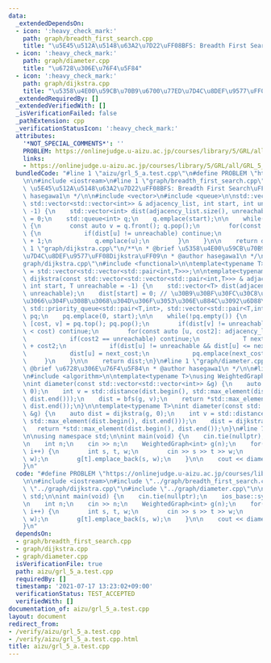 ```yaml
---
data:
  _extendedDependsOn:
  - icon: ':heavy_check_mark:'
    path: graph/breadth_first_search.cpp
    title: "\u5E45\u512A\u5148\u63A2\u7D22\uFF08BFS: Breadth First Search\uFF09"
  - icon: ':heavy_check_mark:'
    path: graph/diameter.cpp
    title: "\u6728\u306E\u76F4\u5F84"
  - icon: ':heavy_check_mark:'
    path: graph/dijkstra.cpp
    title: "\u5358\u4E00\u59CB\u70B9\u6700\u77ED\u7D4C\u8DEF\u9577\uFF08Dijkstra\uFF09"
  _extendedRequiredBy: []
  _extendedVerifiedWith: []
  _isVerificationFailed: false
  _pathExtension: cpp
  _verificationStatusIcon: ':heavy_check_mark:'
  attributes:
    '*NOT_SPECIAL_COMMENTS*': ''
    PROBLEM: https://onlinejudge.u-aizu.ac.jp/courses/library/5/GRL/all/GRL_5_A
    links:
    - https://onlinejudge.u-aizu.ac.jp/courses/library/5/GRL/all/GRL_5_A
  bundledCode: "#line 1 \"aizu/grl_5_a.test.cpp\"\n#define PROBLEM \"https://onlinejudge.u-aizu.ac.jp/courses/library/5/GRL/all/GRL_5_A\"\
    \n\n#include <iostream>\n#line 1 \"graph/breadth_first_search.cpp\"\n/**\n * @brief\
    \ \u5E45\u512A\u5148\u63A2\u7D22\uFF08BFS: Breadth First Search\uFF09\n * @author\
    \ hasegawa1\n */\n\n#include <vector>\n#include <queue>\n\nstd::vector<int> bfs(const\
    \ std::vector<std::vector<int>> & adjacency_list, int start, int unreachable =\
    \ -1) {\n    std::vector<int> dist(adjacency_list.size(), unreachable);\n    dist[start]\
    \ = 0;\n    std::queue<int> q;\n    q.emplace(start);\n\n    while(!q.empty())\
    \ {\n        const auto v = q.front(); q.pop();\n        for(const auto u: adjacency_list[v])\
    \ {\n            if(dist[u] != unreachable) continue;\n            dist[u] = dist[v]\
    \ + 1;\n            q.emplace(u);\n        }\n    }\n\n    return dist;\n}\n#line\
    \ 1 \"graph/dijkstra.cpp\"\n/**\n * @brief \u5358\u4E00\u59CB\u70B9\u6700\u77ED\
    \u7D4C\u8DEF\u9577\uFF08Dijkstra\uFF09\n * @author hasegawa1\n */\n\n#line 8 \"\
    graph/dijkstra.cpp\"\n#include <functional>\n\ntemplate<typename T>\nusing WeightedGraph\
    \ = std::vector<std::vector<std::pair<int,T>>>;\n\ntemplate<typename T>\nstd::vector<T>\
    \ dijkstra(const std::vector<std::vector<std::pair<int,T>>> & adjacency_list,\
    \ int start, T unreachable = -1) {\n    std::vector<T> dist(adjacency_list.size(),\
    \ unreachable);\n    dist[start] = 0; // \u30B9\u30BF\u30FC\u30C8\u306B\u623B\u3063\
    \u3066\u304F\u308B\u3068\u304D\u306F\u3053\u306E\u884C\u3092\u6D88\u3059\n   \
    \ std::priority_queue<std::pair<T,int>, std::vector<std::pair<T,int>>, std::greater<std::pair<T,int>>>\
    \ pq;\n    pq.emplace(0, start);\n\n    while(!pq.empty()) {\n        const auto\
    \ [cost, v] = pq.top(); pq.pop();\n        if(dist[v] != unreachable && dist[v]\
    \ < cost) continue;\n        for(const auto [u, cost2]: adjacency_list[v]) {\n\
    \            if(cost2 == unreachable) continue;\n            T next_cost = cost\
    \ + cost2;\n            if(dist[u] != unreachable && dist[u] <= next_cost) continue;\n\
    \            dist[u] = next_cost;\n            pq.emplace(next_cost, u);\n   \
    \     }\n    }\n\n    return dist;\n}\n#line 1 \"graph/diameter.cpp\"\n/**\n *\
    \ @brief \u6728\u306E\u76F4\u5F84\n * @author hasegawa1\n */\n\n#line 7 \"graph/diameter.cpp\"\
    \n#include <algorithm>\n\ntemplate<typename T>\nusing WeightedGraph = std::vector<std::vector<std::pair<int,T>>>;\n\
    \nint diameter(const std::vector<std::vector<int>> &g) {\n    auto dist = bfs(g,\
    \ 0);\n    int v = std::distance(dist.begin(), std::max_element(dist.begin(),\
    \ dist.end()));\n    dist = bfs(g, v);\n    return *std::max_element(dist.begin(),\
    \ dist.end());\n}\n\ntemplate<typename T>\nint diameter(const std::vector<std::vector<std::pair<int,T>>>\
    \ &g) {\n    auto dist = dijkstra(g, 0);\n    int v = std::distance(dist.begin(),\
    \ std::max_element(dist.begin(), dist.end()));\n    dist = dijkstra(g, v);\n \
    \   return *std::max_element(dist.begin(), dist.end());\n}\n#line 7 \"aizu/grl_5_a.test.cpp\"\
    \n\nusing namespace std;\n\nint main(void) {\n    cin.tie(nullptr);\n    ios_base::sync_with_stdio(false);\n\
    \n    int n;\n    cin >> n;\n    WeightedGraph<int> g(n);\n    for(int i=0; i<n-1;\
    \ i++) {\n        int s, t, w;\n        cin >> s >> t >> w;\n        g[s].emplace_back(t,\
    \ w);\n        g[t].emplace_back(s, w);\n    }\n\n    cout << diameter(g) << endl;\n\
    }\n"
  code: "#define PROBLEM \"https://onlinejudge.u-aizu.ac.jp/courses/library/5/GRL/all/GRL_5_A\"\
    \n\n#include <iostream>\n#include \"../graph/breadth_first_search.cpp\"\n#include\
    \ \"../graph/dijkstra.cpp\"\n#include \"../graph/diameter.cpp\"\n\nusing namespace\
    \ std;\n\nint main(void) {\n    cin.tie(nullptr);\n    ios_base::sync_with_stdio(false);\n\
    \n    int n;\n    cin >> n;\n    WeightedGraph<int> g(n);\n    for(int i=0; i<n-1;\
    \ i++) {\n        int s, t, w;\n        cin >> s >> t >> w;\n        g[s].emplace_back(t,\
    \ w);\n        g[t].emplace_back(s, w);\n    }\n\n    cout << diameter(g) << endl;\n\
    }\n"
  dependsOn:
  - graph/breadth_first_search.cpp
  - graph/dijkstra.cpp
  - graph/diameter.cpp
  isVerificationFile: true
  path: aizu/grl_5_a.test.cpp
  requiredBy: []
  timestamp: '2021-07-17 13:23:02+09:00'
  verificationStatus: TEST_ACCEPTED
  verifiedWith: []
documentation_of: aizu/grl_5_a.test.cpp
layout: document
redirect_from:
- /verify/aizu/grl_5_a.test.cpp
- /verify/aizu/grl_5_a.test.cpp.html
title: aizu/grl_5_a.test.cpp
---
```

